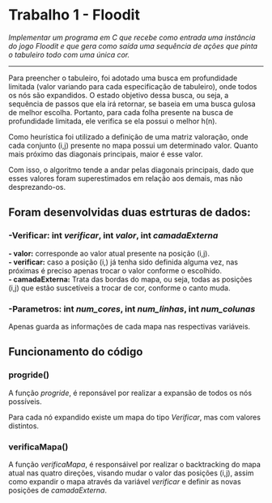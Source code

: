 # Trabalho 1 - Floodit  

*Implementar um programa em C que recebe como entrada uma instância do
jogo Floodit e que gera como saída uma sequência de ações que pinta o
tabuleiro todo com uma única cor.*

---
Para preencher o tabuleiro, foi adotado uma busca em profundidade limitada (valor variando para cada especificação de tabuleiro), onde todos os nós são expandidos.
O estado objetivo dessa busca, ou seja, a sequência de passos que ela irá retornar, se baseia em uma busca gulosa de melhor escolha.
Portanto, para cada folha presente na busca de profundidade limitada, ele verifica se ela possui o melhor h(n).

Como heurística foi utilizado a definição de uma matriz valoração, onde cada conjunto (i,j) presente no mapa possui um determinado valor.
Quanto mais próximo das diagonais principais, maior é esse valor.

Com isso, o algoritmo tende a andar pelas diagonais principais, dado que esses valores foram superestimados em relação aos demais, mas não desprezando-os.

## Foram desenvolvidas duas estrturas de dados:

###  -Verificar: int *verificar*, int *valor*, int *camadaExterna*
  **- valor:** corresponde ao valor atual presente na posição (i,j).  
  **- verificar:** caso a posição (i,) já tenha sido definida alguma vez, nas próximas é preciso apenas trocar o valor conforme o escolhido.  
  **- camadaExterna:** Trata das bordas do mapa, ou seja, todas as posições (i,j) que estão suscetíveis a trocar de cor, conforme o canto muda.  

### -Parametros: int *num_cores*, int *num_linhas*, int *num_colunas*
  Apenas guarda as informações de cada mapa nas respectivas variáveis.  

## Funcionamento do código

### progride()
A função *progride*, é reponsável por realizar a expansão de todos os nós possíveis.

Para cada nó expandido existe um mapa do tipo *Verificar*, mas com valores distintos.

### verificaMapa()
A função *verificaMapa*, é responsáivel por realizar o backtracking do mapa atual nas quatro direções, visando mudar o valor das posições (i,j), assim como expandir o mapa através da variável *verificar* e definir as novas posições de *camadaExterna*.  


